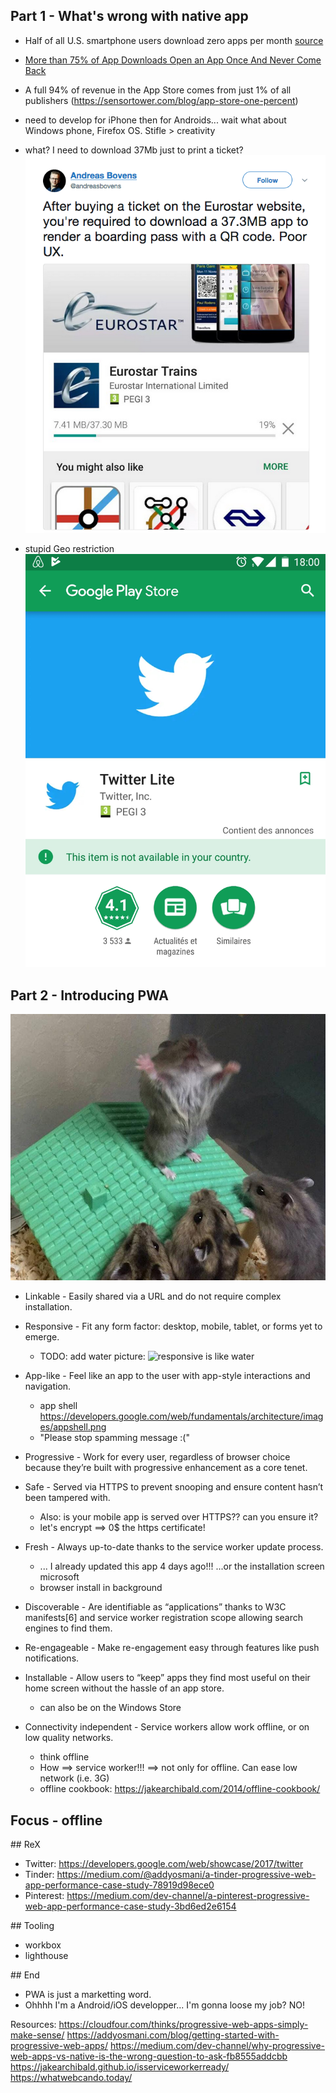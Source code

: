 
## Part 1 - What's wrong with native app

* Half of all U.S. smartphone users download zero apps per month [source](https://www.recode.net/2016/9/16/12933780/average-app-downloads-per-month-comscore)
* [More than 75% of App Downloads Open an App Once And Never Come Back](http://fortune.com/2016/05/19/app-economy/)
* A full 94% of revenue in the App Store comes from just 1% of all publishers (https://sensortower.com/blog/app-store-one-percent)

* need to develop for iPhone then for Androids... wait what about Windows phone, Firefox OS. Stifle > creativity
* what? I need to download 37Mb just to print a ticket?
  ![](./img/problem-native-app.png)
* stupid Geo restriction
  ![](./img/geo-restriction.png)


## Part 2 - Introducing PWA

  ![](./img/hamster-preach.jpg)

* Linkable - Easily shared via a URL and do not require complex installation.
* Responsive - Fit any form factor: desktop, mobile, tablet, or forms yet to emerge.
  * TODO: add water picture: ![responsive is like water](https://whattheux.files.wordpress.com/2015/10/l-water.png)
* App-like - Feel like an app to the user with app-style interactions and navigation.
  * app shell https://developers.google.com/web/fundamentals/architecture/images/appshell.png
  * "Please stop spamming message :("
* Progressive - Work for every user, regardless of browser choice because they’re built with progressive enhancement as a core tenet.

* Safe - Served via HTTPS to prevent snooping and ensure content hasn’t been tampered with.
  * Also: is your mobile app is served over HTTPS?? can you ensure it?
  * let's encrypt ==> 0$ the https certificate!

* Fresh - Always up-to-date thanks to the service worker update process.
  * [](./img/update-app.jpg) ... I already updated this app 4 days ago!!! ...or the installation screen microsoft
  * browser install in background
* Discoverable - Are identifiable as “applications” thanks to W3C manifests[6] and service worker registration scope allowing search engines to find them.
* Re-engageable - Make re-engagement easy through features like push notifications.


* Installable - Allow users to “keep” apps they find most useful on their home screen without the hassle of an app store.
  * can also be on the Windows Store
* Connectivity independent - Service workers allow work offline, or on low quality networks.
  * think offline
  * How ==> service worker!!!
  ==> not only for offline. Can ease low network (i.e. 3G)
  * offline cookbook: https://jakearchibald.com/2014/offline-cookbook/


## Focus - offline

## ReX

- Twitter: https://developers.google.com/web/showcase/2017/twitter
- Tinder: https://medium.com/@addyosmani/a-tinder-progressive-web-app-performance-case-study-78919d98ece0
- Pinterest: https://medium.com/dev-channel/a-pinterest-progressive-web-app-performance-case-study-3bd6ed2e6154

## Tooling

- workbox
- lighthouse

## End

* PWA is just a marketting word.
* Ohhhh I'm a Android/iOS developper... I'm gonna loose my job? NO!




Resources:
https://cloudfour.com/thinks/progressive-web-apps-simply-make-sense/
https://addyosmani.com/blog/getting-started-with-progressive-web-apps/
https://medium.com/dev-channel/why-progressive-web-apps-vs-native-is-the-wrong-question-to-ask-fb8555addcbb
https://jakearchibald.github.io/isserviceworkerready/
https://whatwebcando.today/